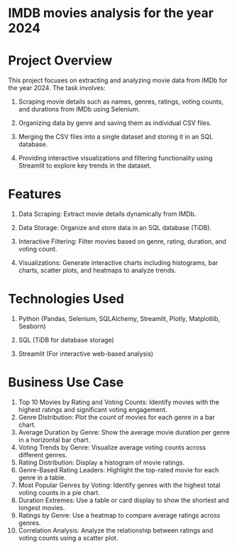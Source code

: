 # IMDB movies analysis for the year 2024

# Project Overview
This project focuses on extracting and analyzing movie data from IMDb for the year 2024. The task involves:

1. Scraping movie details such as names, genres, ratings, voting counts, and durations from IMDb using Selenium.

2. Organizing data by genre and saving them as individual CSV files.

3. Merging the CSV files into a single dataset and storing it in an SQL database.

4. Providing interactive visualizations and filtering functionality using Streamlit to explore key trends in the dataset.

# Features
1. Data Scraping: Extract movie details dynamically from IMDb.

2. Data Storage: Organize and store data in an SQL database (TiDB).

3. Interactive Filtering: Filter movies based on genre, rating, duration, and voting count.

4. Visualizations: Generate interactive charts including histograms, bar charts, scatter plots, and heatmaps to analyze trends.

# Technologies Used
1. Python (Pandas, Selenium, SQLAlchemy, Streamlit, Plotly, Matplotlib, Seaborn)

2. SQL (TiDB for database storage)

3. Streamlit (For interactive web-based analysis)

# Business Use Case
1. Top 10 Movies by Rating and Voting Counts: Identify movies with the highest ratings and significant voting engagement.
2. Genre Distribution: Plot the count of movies for each genre in a bar chart.
3. Average Duration by Genre: Show the average movie duration per genre in a horizontal bar chart.
4. Voting Trends by Genre: Visualize average voting counts across different genres.
5. Rating Distribution: Display a histogram of movie ratings.
6. Genre-Based Rating Leaders: Highlight the top-rated movie for each genre in a table.
7. Most Popular Genres by Voting: Identify genres with the highest total voting counts in a pie chart.
8. Duration Extremes: Use a table or card display to show the shortest and longest movies.
9. Ratings by Genre: Use a heatmap to compare average ratings across genres.
10. Correlation Analysis: Analyze the relationship between ratings and voting counts using a scatter plot.

